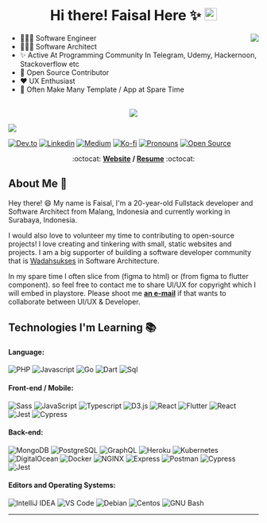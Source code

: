 <div align="center">
   <h1>Hi there! Faisal Here ✨ <img src="https://media.giphy.com/media/hvRJCLFzcasrR4ia7z/giphy.gif" width="25px"></h1>
</div>

<img align="right" src="https://github-readme-stats.vercel.app/api?username=Faisal282&count_private=true&show_icons=true&hide_title=true&hide=stars" />


- 👨🏻‍💻 Software Engineer 
- 👷🏻‍♂️ Software Architect
- ✨ Active At Programming Community In Telegram, Udemy, Hackernoon, Stackoverflow etc
- 🤝 Open Source Contributor
- ❤️ UX Enthusiast
- 👾 Often Make Many Template / App at Spare Time

<br>

<div align="center">
   <img src="https://github-profile-trophy.vercel.app/?username=Faisal282&theme=flat&no-frame=true&margin-w=30" />
</div>

<!-- It is https://yhype.me/ views count tracker, please remove it or use your own -->
![](![](https://hit.yhype.me/github/profile?user_id=31681362))

<!--
My friends, love is better than anger. Hope is better than fear. Optimism is better than despair. So let us be loving, hopeful and optimistic.
-->
<!-- <img width="100%" src="https://i.postimg.cc/SQCgGbMt/github-banner.png"/> -->

[![Dev.to](https://img.shields.io/badge/-dev&#46;to-0A0A0A?style=flat&labelColor=0A0A0A&logo=dev.to&logoColor=white&link=https://dev.to/faisalaffan)](https://dev.to/faisalaffan)
[![Linkedin](https://img.shields.io/badge/-LinkedIn-blue?style=flat&logo=Linkedin&logoColor=white&link=https://www.linkedin.com/in/faisal-affan/)](https://www.linkedin.com/in/faisal-affan/)
[![Medium](https://img.shields.io/badge/-Medium-000000?style=flat&labelColor=000000&logo=Medium&link=https://medium.com/@faisal-afn)](https://medium.com/@faisal-afn)
[![Ko-fi](https://img.shields.io/badge/-Ko%E2%80%93fi-FF5E5B?style=flat&logo=ko-fi&logoColor=ffffff&link=https://ko-fi.com/faisalaffan)](https://ko-fi.com/faisalaffan)
[![Pronouns](https://img.shields.io/badge/Pronouns-He%2FHim-brightgreen?style=flat)](https://pronoun.is/he)
[![Open Source](http://img.shields.io/badge/-Open%20Source%20Fan-3DA639?style=flat&logo=open-source-initiative&logoColor=ffffff)](https://opensource.guide/)

<p align="center"> :octocat: <b><a href="https://faisalaffan.com">Website</a> / <a href="https://drive.google.com/file/d/1g-2MQZH3t5J6TYeS8lHCWeTOUIzpF5ZZ/view">Resume</a></b> :octocat: </p>

## About Me :wave:

Hey there! :smile: My name is Faisal, I'm a 20-year-old Fullstack developer and Software Architect from Malang, Indonesia and currently working in Surabaya, Indonesia. 

I would also love to volunteer my time to contributing to open-source projects! I love creating and tinkering with small, static websites and projects. I am a big supporter of building a software developer community that is [Wadahsukses](https://wadahsukses.com/) in Software Architecture.

In my spare time I often slice from (figma to html) or (from figma to flutter component). so feel free to contact me to share UI/UX for copyright which I will embed in playstore. Please shoot me [**an e-mail**](mailto:faisallionel@gmail.com) if that wants to collaborate between UI/UX & Developer.

<!-- More info on badges: https://github.com/badges/shields/blob/master/doc/logos.md -->
<!-- SimpleIcons: https://simpleicons.org/ -->

## Technologies I'm Learning :books:

#### Language:

![PHP](http://img.shields.io/badge/-PHP-777BB4?style=flat-square&logo=php&logoColor=ffffff)
![Javascript](https://img.shields.io/badge/-Javascript-efdb4f?style=flat-square&logo=javascript&logoColor=000000)
![Go](https://img.shields.io/badge/-Golang-08a4ce?style=flat-square&logo=go&logoColor=ffffff)
![Dart](https://img.shields.io/badge/-Dart-b1e4ff?style=flat-square&logo=dart&logoColor=000000)
![Sql](https://img.shields.io/badge/-Sql-04a1de?style=flat-square&logo=mysql&logoColor=ffffff)

#### Front-end / Mobile:

![Sass](https://img.shields.io/badge/-SASS-%23CC6699?style=flat-square&logo=sass&logoColor=ffffff)
![JavaScript](https://img.shields.io/badge/-JavaScript-%23F7DF1C?style=flat-square&logo=javascript&logoColor=000000&color=d1b01f)
![Typescript](https://img.shields.io/badge/-Typescript-%2f71bb?style=flat-square&logo=typescript&logoColor=ffffff&color=2f71bb)
![D3.js](https://img.shields.io/badge/-D3&#46;js-333333?style=flat-square&logo=d3.js&logoColor=F9A03C)
![React](https://img.shields.io/badge/-React-%23282C34?style=flat-square&logo=react)
![Flutter](https://img.shields.io/badge/-Flutter-%23282C34?style=flat-square&logo=flutter&logoColor=2f71bb)
![React](https://img.shields.io/badge/-ReactNative-%23282C34?style=flat-square&logo=react)
![Jest](http://img.shields.io/badge/-Jest-913E56?style=flat-square&logo=jest&logoColor=ffffff)
![Cypress](http://img.shields.io/badge/-Cypress-47A248?style=flat-square&logo=cypress&logoColor=ffffff)


#### Back-end:

![MongoDB](https://img.shields.io/badge/-MongoDB-47A248?style=flat-square&logo=mongodb&logoColor=ffffff)
![PostgreSQL](https://img.shields.io/badge/-PostgreSQL-336791?style=flat-square&logo=postgresql&logoColor=ffffff)
![GraphQL](https://img.shields.io/badge/-GraphQL-E10098?style=flat-square&logo=graphql&logoColor=ffffff)
![Heroku](https://img.shields.io/badge/-Heroku-430098?style=flat-square&logo=heroku&logoColor=ffffff)
![Kubernetes](https://img.shields.io/badge/-Kubernetes-007ACC?style=flat-square&logo=kubernetes&logoColor=ffffff)
![DigitalOcean](https://img.shields.io/badge/-DigitalOcean-007ACC?style=flat-square&logo=digitalocean&logoColor=ffffff)
![Docker](https://img.shields.io/badge/-Docker-black?style=flat-square&logo=docker)
![NGINX](http://img.shields.io/badge/-NGINX-269539?style=flat-square&logo=nginx&logoColor=ffffff)
![Express](http://img.shields.io/badge/-Express-269539?style=flat-square&logo=express&logoColor=ffffff)
![Postman](http://img.shields.io/badge/-Postman-f26534?style=flat-square&logo=postman&logoColor=ffffff)
![Cypress](http://img.shields.io/badge/-Cypress-47A248?style=flat-square&logo=cypress&logoColor=ffffff)
![Jest](http://img.shields.io/badge/-Jest-913E56?style=flat-square&logo=jest&logoColor=ffffff)


#### Editors and Operating Systems:

![IntelliJ IDEA](http://img.shields.io/badge/-IntelliJ%20IDEA-000000?style=flat-square&logo=intellij-idea&logoColor=ffffff)
![VS Code](http://img.shields.io/badge/-VS%20Code-007ACC?style=flat-square&logo=visual-studio-code&logoColor=ffffff)
![Debian](http://img.shields.io/badge/-Debian-A81D33?style=flat-square&logo=debian&logoColor=ffffff)
![Centos](http://img.shields.io/badge/-Centos-22216D?style=flat-square&logo=centos&logoColor=ffffff)
![GNU Bash](http://img.shields.io/badge/-GNU%20Bash-000000?style=flat-square&logo=gnu-bash&logoColor=ffffff)

<hr>

<!-- ### Recent Posts :bookmark_tabs: -->
<!-- BLOG-POST-LIST:START -->
<!-- - [Tracking Every Aspect of My Life for a Year](https://dev.to/brennan/tracking-every-aspect-of-my-life-for-a-year-pm6) -->
<!-- BLOG-POST-LIST:END -->
